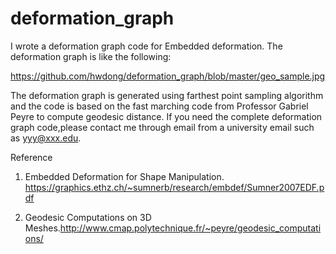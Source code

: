 # deformation_graph
I wrote a deformation graph code for Embedded deformation. The deformation graph is like the following:
  
  https://github.com/hwdong/deformation_graph/blob/master/geo_sample.jpg

The deformation graph is generated using farthest point sampling algorithm and 
the code is based on the fast marching code from Professor Gabriel Peyre to compute
geodesic distance. If you need the complete deformation graph code,please contact me 
through email from a university email such as yyy@xxx.edu.


Reference

1. Embedded Deformation for Shape Manipulation. 
    https://graphics.ethz.ch/~sumnerb/research/embdef/Sumner2007EDF.pdf
    
2. Geodesic Computations on 3D Meshes.http://www.cmap.polytechnique.fr/~peyre/geodesic_computations/